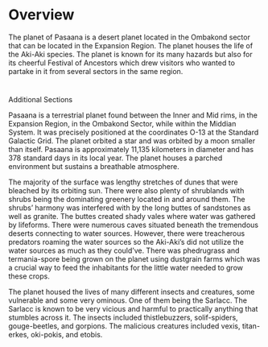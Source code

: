 # Overview

The planet of Pasaana is a desert planet located in the Ombakond sector that can be located in the Expansion Region.
The planet houses the life of the Aki-Aki species.
The planet is known for its many hazards but also for its cheerful Festival of Ancestors which drew visitors who wanted to partake in it from several sectors in the same region.

# 

Additional Sections

Pasaana is a terrestrial planet found between the Inner and Mid rims, in the Expansion Region, in the Ombakond Sector, while within the Middian System.
It was precisely positioned at the coordinates O-13 at the Standard Galactic Grid.
The planet orbited a star and was orbited by a moon smaller than itself.
Pasaana is approximately 11,135 kilometers in diameter and has 378 standard days in its local year.
The planet houses a parched environment but sustains a breathable atmosphere.

The majority of the surface was lengthy stretches of dunes that were bleached by its orbiting sun.
There were also plenty of shrublands with shrubs being the dominating greenery located in and around them.
The shrubs’ harmony was interfered with by the long buttes of sandstones as well as granite.
The buttes created shady vales where water was gathered by lifeforms.
There were numerous caves situated beneath the tremendous deserts connecting to water sources.
However, there were treacherous predators roaming the water sources so the Aki-Aki’s did not utilize the water sources as much as they could’ve.
There was phedrugrass and termania-spore being grown on the planet using dustgrain farms which was a crucial way to feed the inhabitants for the little water needed to grow these crops.

The planet housed the lives of many different insects and creatures, some vulnerable and some very ominous.
One of them being the Sarlacc.
The Sarlacc is known to be very vicious and harmful to practically anything that stumbles across it.
The insects included thistlebuzzers,  solif-spiders, gouge-beetles, and gorpions.
The malicious creatures included vexis, titan-erkes, oki-pokis, and etobis.
